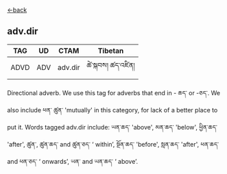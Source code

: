 [<-back](en/pos/postag_features/postag_features.md)


## adv.dir</br>

|   TAG    | UD | CTAM | Tibetan |
| -------- | ------- | ---- | ---- |
| ADVD | ADV   | adv.dir | ཚེ་སྐབས། ཚད་འཛིན།


Directional adverb. We use this tag for adverbs that end in - ཆད་ or -ཅད་. We also include ཕན་
ཚུན་ 'mutually' in this category, for lack of a better place to put it. Words tagged adv.dir
include: ཡན་ཆད་ 'above', མན་ཆད་ 'below', ཕྱིན་ཆད་ 'after', ཚུན་, ཚུན་ཆད་ and ཚུན་ཅད་ ‘ within’, སྔོན་ཆད་ 'before',
སླན་ཆད་ 'after', ཕན་ཆད་ and ཕན་ཅད་ ‘ onwards’, ཡན་ and ཡན་ཆད་ ‘ above’.
